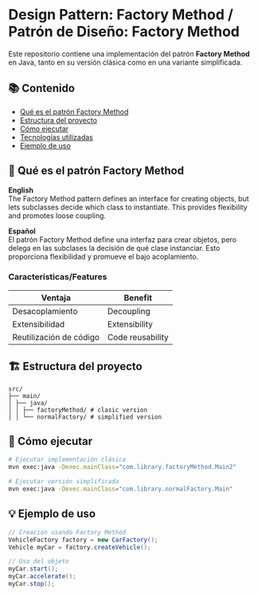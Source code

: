 # Design Pattern: Factory Method / Patrón de Diseño: Factory Method

Este repositorio contiene una implementación del patrón **Factory Method** en Java, tanto en su versión clásica como en una variante simplificada.

## 📚 Contenido
- [Qué es el patrón Factory Method](#qué-es-el-patrón-factory-method)
- [Estructura del proyecto](#estructura-del-proyecto)
- [Cómo ejecutar](#cómo-ejecutar)
- [Tecnologías utilizadas](#tecnologías-utilizadas)
- [Ejemplo de uso](#ejemplo-de-uso)

## 🌟 Qué es el patrón Factory Method
**English**  
The Factory Method pattern defines an interface for creating objects, but lets subclasses decide which class to instantiate. This provides flexibility and promotes loose coupling.

**Español**  
El patrón Factory Method define una interfaz para crear objetos, pero delega en las subclases la decisión de qué clase instanciar. Esto proporciona flexibilidad y promueve el bajo acoplamiento.

### Características/Features
| **Ventaja**          | **Benefit**                  |
|-----------------------|------------------------------|
| Desacoplamiento       | Decoupling                   |
| Extensibilidad        | Extensibility                |
| Reutilización de código| Code reusability            |

## 🏗 Estructura del proyecto
```plaintext
src/
├── main/
│ ├── java/
│ │ ├── factoryMethod/ # clasic version
│ │ └── normalFactory/ # simplified version
```

## 🚀 Cómo ejecutar
```bash
# Ejecutar implementación clásica
mvn exec:java -Dexec.mainClass="com.library.factoryMethod.Main2"

# Ejecutar versión simplificada
mvn exec:java -Dexec.mainClass="com.library.normalFactory.Main"
```

## 💡 Ejemplo de uso
```java
// Creación usando Factory Method
VehicleFactory factory = new CarFactory();
Vehicle myCar = factory.createVehicle();

// Uso del objeto
myCar.start();
myCar.accelerate();
myCar.stop();
```